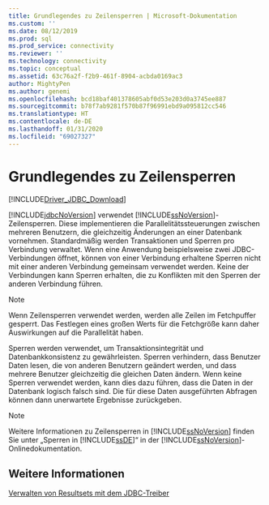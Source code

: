 ```yaml
---
title: Grundlegendes zu Zeilensperren | Microsoft-Dokumentation
ms.custom: ''
ms.date: 08/12/2019
ms.prod: sql
ms.prod_service: connectivity
ms.reviewer: ''
ms.technology: connectivity
ms.topic: conceptual
ms.assetid: 63c76a2f-f2b9-461f-8904-acbda0169ac3
author: MightyPen
ms.author: genemi
ms.openlocfilehash: bcd18baf401378605abf0d53e203d0a3745ee887
ms.sourcegitcommit: b78f7ab9281f570b87f96991ebd9a095812cc546
ms.translationtype: HT
ms.contentlocale: de-DE
ms.lasthandoff: 01/31/2020
ms.locfileid: "69027327"
---
```

# <a name="understanding-row-locking"></a>Grundlegendes zu Zeilensperren

[!INCLUDE[Driver_JDBC_Download](../../includes/driver_jdbc_download.md)]

[!INCLUDE[jdbcNoVersion](../../includes/jdbcnoversion_md.md)] verwendet [!INCLUDE[ssNoVersion](../../includes/ssnoversion-md.md)]-Zeilensperren. Diese implementieren die Parallelitätssteuerungen zwischen mehreren Benutzern, die gleichzeitig Änderungen an einer Datenbank vornehmen. Standardmäßig werden Transaktionen und Sperren pro Verbindung verwaltet. Wenn eine Anwendung beispielsweise zwei JDBC-Verbindungen öffnet, können von einer Verbindung erhaltene Sperren nicht mit einer anderen Verbindung gemeinsam verwendet werden. Keine der Verbindungen kann Sperren erhalten, die zu Konflikten mit den Sperren der anderen Verbindung führen.

> [!NOTE]  
> Wenn Zeilensperren verwendet werden, werden alle Zeilen im Fetchpuffer gesperrt. Das Festlegen eines großen Werts für die Fetchgröße kann daher Auswirkungen auf die Parallelität haben.

Sperren werden verwendet, um Transaktionsintegrität und Datenbankkonsistenz zu gewährleisten. Sperren verhindern, dass Benutzer Daten lesen, die von anderen Benutzern geändert werden, und dass mehrere Benutzer gleichzeitig die gleichen Daten ändern. Wenn keine Sperren verwendet werden, kann dies dazu führen, dass die Daten in der Datenbank logisch falsch sind. Die für diese Daten ausgeführten Abfragen können dann unerwartete Ergebnisse zurückgeben.

> [!NOTE]  
> Weitere Informationen zu Zeilensperren in [!INCLUDE[ssNoVersion](../../includes/ssnoversion-md.md)] finden Sie unter „Sperren in [!INCLUDE[ssDE](../../includes/ssde_md.md)]“ in der [!INCLUDE[ssNoVersion](../../includes/ssnoversion-md.md)]-Onlinedokumentation.

## <a name="see-also"></a>Weitere Informationen

[Verwalten von Resultsets mit dem JDBC-Treiber](../../connect/jdbc/managing-result-sets-with-the-jdbc-driver.md)
